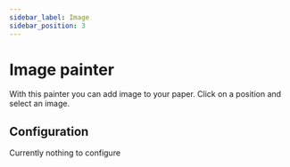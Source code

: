 ```yaml
---
sidebar_label: Image
sidebar_position: 3
---
```


# Image painter

With this painter you can add image to your paper. Click on a position and select an image.

## Configuration

Currently nothing to configure
